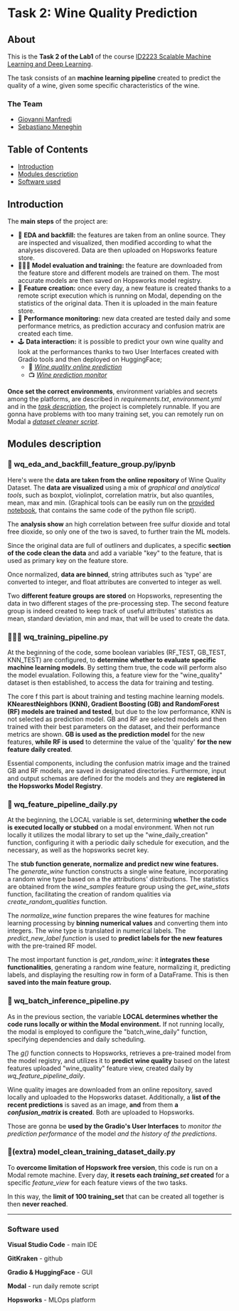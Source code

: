 # Task 2: Wine Quality Prediction


## About
This is the **Task 2 of the Lab1** of the course [ID2223 Scalable Machine Learning and Deep Learning](https://www.kth.se/student/kurser/kurs/ID2223?l=en).

The task consists of an **machine learning pipeline** created to predict the quality of a wine, given some specific characteristics of the wine. 


### The Team

* [Giovanni Manfredi](https://github.com/Silemo)
* [Sebastiano Meneghin](https://github.com/SebastianoMeneghin)


## Table of Contents
* [Introduction](#Introduction)
* [Modules description](#Modules-description)
* [Software used](#Software-used)


## Introduction
The **main steps** of the project are:
- 🍷 **EDA and backfill:** the features are taken from an online source. They are inspected and visualized, then modified according to what the analyses discovered. Data are then uploaded on Hopsworks feature store.
- 🏋🏻‍♀️ **Model evaluation and training:** the feature are downloaded from the feature store and different models are trained on them. The most accurate models are then saved on Hopsworks model registry.
- 🧪 **Feature creation:** once every day, a new feature is created thanks to a remote script execution which is running on Modal, depending on the statistics of the original data. Then it is uploaded in the main feature store.
- 🔎 **Performance monitoring:** new data created are tested daily and some performance metrics, as prediction accuracy and confusion matrix are created each time.
- 🕹️ **Data interaction:** it is possible to predict your own wine quality and look at the performances thanks to two User Interfaces created with Gradio tools and then deployed on HuggingFace;
    - 👀 [*Wine quality online prediction*](https://huggingface.co/spaces/SebastianoMeneghin/wine_quality)
    - 📺 [*Wine prediction monitor*](https://huggingface.co/spaces/SebastianoMeneghin/Wine_quality_monitoring)

**Once set the correct environments**, environment variables and secrets among the platforms, are described in *requirements.txt*, *environment.yml* and in the [*task description*](https://github.com/SebastianoMeneghin/sml-lab1-2023-manfredi-meneghin/blob/main/id2223_kth_lab1_2023.pdf), the project is completely runnable. If you are gonna have problems with too many training set, you can remotely run on Modal a [*dataset cleaner script*](https://github.com/SebastianoMeneghin/sml-lab1-2023-manfredi-meneghin/blob/main/modal_clean_training_dataset_daily.py).


## Modules description
### 🍷 wq_eda_and_backfill_feature_group.py/ipynb
Here's were the **data are taken from the online repository** of Wine Quality Dataset. The **data are visualized** using a mix of *graphical and analytical tools*, such as boxplot, violinplot, correlation matrix, but also quantiles, mean, max and min. (Graphical tools can be easily run on the [provided notebook](https://github.com/SebastianoMeneghin/sml-lab1-2023-manfredi-meneghin/blob/main/wine_quality/src/wq_eda_and_backfill_feature_group.ipynb), that contains the same code of the python file script).

The **analysis show** an high correlation between free sulfur dioxide and total free dioxide, so only one of the two is saved, to further train the ML models.

Since the original data are full of outliners and duplicates, a specific **section of the code clean the data** and add a variable "key" to the feature, that is used as primary key on the feature store.

Once normalized, **data are binned**, string attributes such as 'type' are converted to integer, and float attributes are converted to integer as well.

Two **different feature groups are stored** on Hopsworks, representing the data in two different stages of the pre-processing step. The second feature group is indeed created to keep track of useful attributes' statistics as mean, standard deviation, min and max, that will be used to create the data.

### 🏋🏻‍♀️ wq_training_pipeline.py
At the beginning of the code, some boolean variables (RF_TEST, GB_TEST, KNN_TEST) are configured, to **determine whether to evaluate specific machine learning models**. By setting them true, the code will perform also the model evualation. Following this, a feature view for the "wine_quality" dataset is then established, to access the data for training and testing.

The core f this part is about training and testing machine learning models. **KNearestNeighbors (KNN), Gradient Boosting (GB) and RandomForest (RF) models are trained and tested**, but due to the low performance, KNN is not selected as prediction model. GB and RF are selected models and then trained with their best parameters on the dataset, and their performance metrics are shown. **GB is used as the prediction model** for the new features, **while RF is used** to determine the value of the 'quality' **for the new feature daily created**.

Essential components, including the confusion matrix image and the trained GB and RF models, are saved in designated directories. Furthermore, input and output schemas are defined for the models and they are **registered in the Hopsworks Model Registry**.

### 🧪 wq_feature_pipeline_daily.py
At the beginning, the LOCAL variable is set, determining **whether the code is executed locally or stubbed** on a modal environment. When not run locally it utilizes the modal library to set up the "wine_daily_creation" function, configuring it with a periodic daily schedule for execution, and the necessary, as well as the hopsworks secret key.

The **stub function generate, normalize and predict new wine features.** The *generate_wine* function constructs a single wine feature, incorporating a random wine type based on a the attributions' distributions. The statistics are obtained from the *wine_samples* feature group using the *get_wine_stats* function, facilitating the creation of random qualities via *create_random_qualities* function.

The *normalize_wine* function prepares the wine features for machine learning processing by **binning numerical values** and converting them into integers. The wine type is translated in numerical labels. The *predict_new_label function* is used to **predict labels for the new features** with the pre-trained RF model.

The most important function is *get_random_wine*: it **integrates these functionalities**, generating a random wine feature, normalizing it, predicting labels, and displaying the resulting row in form of a DataFrame. This is then **saved into the main feature group.**

### 🔎 wq_batch_inference_pipeline.py
As in the previous section, the variable **LOCAL determines whether the code runs locally or within the Modal environment.** If not running locally, the modal is employed to configure the "batch_wine_daily" function, specifying dependencies and daily scheduling.

The *g()* function connects to Hopsworks, retrieves a pre-trained model from the model registry, and utilizes it to **predict wine quality** based on the latest features uploaded "wine_quality" feature view, created daily by *wq_feature_pipeline_daily*.

Wine quality images are downloaded from an online repository, saved locally and uploaded to the Hopsworks dataset. Additionally, a **list of the recent predictions** is saved as an image, **and** from them **a *confusion_matrix* is created**. Both are uploaded to Hopsworks.

Those are gonna be **used by the Gradio's User Interfaces** to *monitor the prediction performance* of the model *and the history of the predictions*.

### 🧹(extra) model_clean_training_dataset_daily.py
To **overcome limitation of Hopswork free version**, this code is run on a Modal remote machine. Every day, **it resets each *training_set* created** for a specific *feature_view* for each feature views of the two tasks.

In this way, the **limit of 100 training_set** that can be created all together is then **never reached**.

------------------------------------------------
### Software used

**Visual Studio Code** - main IDE

**GitKraken** - github

**Gradio & HuggingFace** - GUI

**Modal** - run daily remote script

**Hopsworks** - MLOps platform
